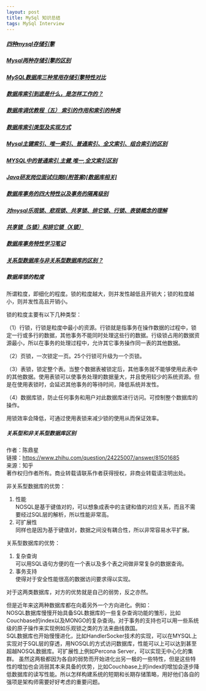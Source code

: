 ```yaml
---
layout: post
title: MySql 知识总结
tags: MySql Interview
---
```


##### [四种mysql存储引擎](http://blog.csdn.net/zhangyuan19880606/article/details/51217952)
##### [Mysql两种存储引擎的区别](http://blog.csdn.net/qq_35181209/article/details/78030110)
##### [MySQL数据库三种常用存储引擎特性对比](http://www.jb51.net/article/77578.htm)
##### [数据库索引到底是什么，是怎样工作的？](http://blog.csdn.net/weiliangliang111/article/details/51333169)
##### [数据库调优教程（五） 索引的作用和索引的种类](http://blog.csdn.net/hzy38324/article/details/44922651)
##### [数据库索引类型及实现方式](http://www.cnblogs.com/barrywxx/p/4351901.html)
##### [Mysql主键索引、唯一索引、普通索引、全文索引、组合索引的区别](http://www.cnblogs.com/lonelyxmas/p/4594624.html)
##### [MYSQL中的普通索引,主健,唯一,全文索引区别](http://www.cnblogs.com/qianzf/p/7131760.html)
##### [Java研发岗位面试归类B(附答案)[数据库相关]](http://www.mamicode.com/info-detail-1545092.html)
##### [数据库事务的四大特性以及事务的隔离级别](http://www.cnblogs.com/fjdingsd/p/5273008.html)
##### [对mysql乐观锁、悲观锁、共享锁、排它锁、行锁、表锁概念的理解](http://blog.csdn.net/puhaiyang/article/details/72284702)
##### [共享锁（S锁）和排它锁（X锁）](http://blog.csdn.net/yuwei19840916/article/details/3245107)
##### [数据库事务特性学习笔记](http://blog.csdn.net/dadaxiongdebaobao/article/details/52255229)
##### [关系型数据库与非关系型数据库的区别？](http://blog.csdn.net/xuanjiewu/article/details/48241045)


##### 数据库锁的粒度

所谓粒度，即细化的程度。锁的粒度越大，则并发性越低且开销大；锁的粒度越小，则并发性高且开销小。

锁的粒度主要有以下几种类型：

（1）行锁，行锁是粒度中最小的资源。行锁就是指事务在操作数据的过程中，锁定一行或多行的数据，其他事务不能同时处理这些行的数据。行级锁占用的数据资源最小，所以在事务的处理过程中，允许其它事务操作同一表的其他数据。

（2）页锁，一次锁定一页。25个行锁可升级为一个页锁。

（3）表锁，锁定整个表。当整个数据表被锁定后，其他事务就不能够使用此表中的其他数据。使用表锁可以使事务处理的数据量大，并且使用较少的系统资源。但是在使用表锁时，会延迟其他事务的等待时间，降低系统并发性。

（4）数据库锁，防止任何事务和用户对此数据库进行访问。可控制整个数据库的操作。

用锁效率会降低，可通过使用表锁来减少锁的使用从而保证效率。

##### 关系型和非关系型数据库区别

作者：陈鼎星  
链接：https://www.zhihu.com/question/24225007/answer/81501685  
来源：知乎  
著作权归作者所有。商业转载请联系作者获得授权，非商业转载请注明出处。

非关系型数据库的优势：
1. 性能  
NOSQL是基于键值对的，可以想象成表中的主键和值的对应关系，而且不需要经过SQL层的解析，所以性能非常高。
2. 可扩展性  
同样也是因为基于键值对，数据之间没有耦合性，所以非常容易水平扩展。

关系型数据库的优势：
1. 复杂查询  
可以用SQL语句方便的在一个表以及多个表之间做非常复杂的数据查询。
2. 事务支持  
使得对于安全性能很高的数据访问要求得以实现。

对于这两类数据库，对方的优势就是自己的弱势，反之亦然。

但是近年来这两种数据库都在向着另外一个方向进化。例如：  
NOSQL数据库慢慢开始具备SQL数据库的一些复杂查询功能的雏形，比如Couchbase的index以及MONGO的复杂查询。对于事务的支持也可以用一些系统级的原子操作来实现例如乐观锁之类的方法来曲线救国。  
SQL数据库也开始慢慢进化，比如HandlerSocker技术的实现，可以在MYSQL上实现对于SQL层的穿透，用NOSQL的方式访问数据库，性能可以上可以达到甚至超越NOSQL数据库。可扩展性上例如Percona Server，可以实现无中心化的集群。
虽然这两极都因为各自的弱势而开始进化出另一极的一些特性，但是这些特性的增加也会消弱其本来具备的优势，比如Couchbase上的index的增加会逐步降低数据库的读写性能。所以怎样构建系统的短期和长期存储策略，用好他们各自的强项是架构师需要好好考虑的重要问题。



